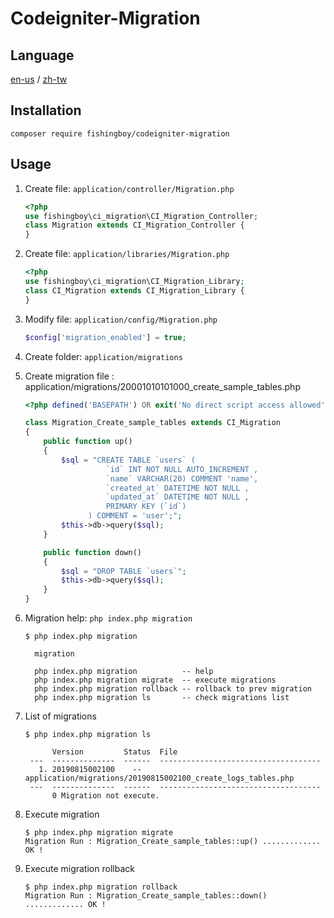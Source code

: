 # Codeigniter-Migration

## Language

[en-us](README.md) / 
[zh-tw](README-zh-tw.md)

## Installation
```
composer require fishingboy/codeigniter-migration
```

## Usage
1. Create file: `application/controller/Migration.php` 
    ```php
    <?php
    use fishingboy\ci_migration\CI_Migration_Controller;
    class Migration extends CI_Migration_Controller {
    }
    ```
2. Create file: `application/libraries/Migration.php` 
    ```php
    <?php
    use fishingboy\ci_migration\CI_Migration_Library;
    class CI_Migration extends CI_Migration_Library {
    }   
    ```
3. Modify file: `application/config/Migration.php`   
    ```php
    $config['migration_enabled'] = true;
    ```
   
4. Create folder: `application/migrations` 

5. Create migration file :  application/migrations/20001010101000_create_sample_tables.php
    ```php
    <?php defined('BASEPATH') OR exit('No direct script access allowed');
    
    class Migration_Create_sample_tables extends CI_Migration
    {
        public function up()
        {
            $sql = "CREATE TABLE `users` ( 
                      `id` INT NOT NULL AUTO_INCREMENT , 
                      `name` VARCHAR(20) COMMENT 'name', 
                      `created_at` DATETIME NOT NULL , 
                      `updated_at` DATETIME NOT NULL , 
                      PRIMARY KEY (`id`)
                  ) COMMENT = 'user';";
            $this->db->query($sql);
        }
    
        public function down()
        {
            $sql = "DROP TABLE `users`";
            $this->db->query($sql);
        }
    }    
    ```
    
6. Migration help:  `php index.php migration`
    ```shell
    $ php index.php migration
    
      migration
      
      php index.php migration          -- help 
      php index.php migration migrate  -- execute migrations
      php index.php migration rollback -- rollback to prev migration
      php index.php migration ls       -- check migrations list 

    ```
    
7. List of migrations
   ```shell
   $ php index.php migration ls
   
         Version         Status  File
    ---  --------------  ------  ------------------------------------
      1. 20190815002100    --    application/migrations/20190815002100_create_logs_tables.php 
    ---  --------------  ------  ------------------------------------
         0 Migration not execute.

   ```
   
8. Execute migration
   ```shell
   $ php index.php migration migrate
   Migration Run : Migration_Create_sample_tables::up() ............. OK !
   ```
   
9. Execute migration rollback
   ```shell
   $ php index.php migration rollback
   Migration Run : Migration_Create_sample_tables::down() ............. OK !
   ```


